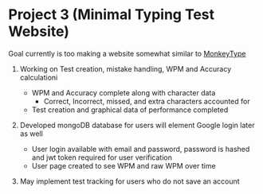 # Project 3 (Minimal Typing Test Website)

Goal currently is too making a website somewhat similar to [MonkeyType][def1]
1. Working on Test creation, mistake handling, WPM and Accuracy calculationi
    - WPM and Accuracy complete along with character data
        - Correct, Incorrect, missed, and extra characters accounted for
    - Test creation and graphical data of performance completed

2. Developed mongoDB database for users will element Google login later as well
    - User login available with email and password, password is hashed and jwt token required
        for user verification
    - User page created to see WPM and raw WPM over time

3. May implement test tracking for users who do not save an account



[def1]: https://monkeytype.com
